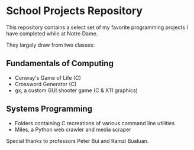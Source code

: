 # School Projects Repository

This repository contains a select set of my favorite programming projects I have completed while at Notre Dame.

They largely draw from two classes:
## Fundamentals of Computing
- Conway's Game of Life (C)
- Crossword Generator (C)
- gx, a custom GUI shooter game (C & X11 graphics)

## Systems Programming
- Folders containing C recreations of various command line utilities
- Miles, a Python web crawler and media scraper


Special thanks to professors Peter Bui and Ramzi Bualuan.
